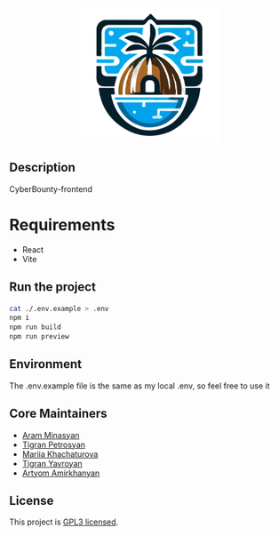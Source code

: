 
<p align="center">
  <img src="https://raw.githubusercontent.com/Aram47/cyber-bounty-backend/main/icons/logo.png" width="250" alt="Your Logo" />
</p>

## Description

CyberBounty-frontend 

# Requirements

- React
- Vite

## Run the project

```bash
cat ./.env.example > .env
npm i
npm run build
npm run preview
```
## Environment

The .env.example file is the same as my local .env, so feel free to use it

## Core Maintainers
- [Aram Minasyan](https://www.linkedin.com/in/aram47/)
- [Tigran Petrosyan](https://www.linkedin.com/in/tigran-petrosyan-091a5630a/)
- [Mariia Khachaturova](https://www.linkedin.com/in/mariia-khachaturova-27165b271/a/)
- [Tigran Yavroyan](https://www.linkedin.com/in/tigran-yavroyan-bb78a5280/)
- [Artyom Amirkhanyan](https://www.linkedin.com/in/artyom-amirkhanyan-b951b52a7/)

## License

This project is [GPL3 licensed](https://github.com/Aram47/cyber-bounty-backend/blob/main/LICENSE).
